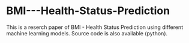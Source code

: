 # BMI---Health-Status-Prediction
This is a reserch paper of BMI - Health Status Prediction using different machine learning models. Source code is also available (python).
